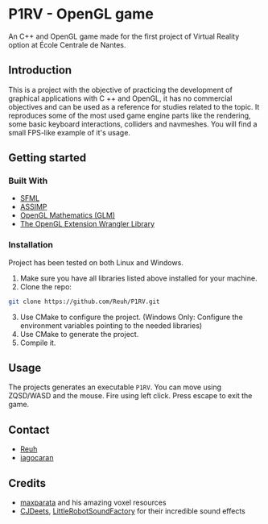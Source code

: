 # P1RV - OpenGL game

An C++ and OpenGL game made for the first project of Virtual Reality option at École Centrale de Nantes.

## Introduction

This is a project with the objective of practicing the development of graphical applications with C ++ and OpenGL, it has no commercial objectives and can be used as a reference for studies related to the topic.
It reproduces some of the most used game engine parts like the rendering, some basic keyboard interactions, colliders and navmeshes.
You will find a small FPS-like example of it's usage.

## Getting started

### Built With

* [SFML](https://www.sfml-dev.org/)
* [ASSIMP](http://assimp.org/)
* [OpenGL Mathematics (GLM)](https://glm.g-truc.net/)
* [The OpenGL Extension Wrangler Library](http://glew.sourceforge.net/)

### Installation

Project has been tested on both Linux and Windows.

1. Make sure you have all libraries listed above installed for your machine.
2. Clone the repo:
```sh
git clone https://github.com/Reuh/P1RV.git
```
3. Use CMake to configure the project. (Windows Only: Configure the environment variables pointing to the needed libraries)
4. Use CMake to generate the project.
5. Compile it.

## Usage

The projects generates an executable `P1RV`. You can move using ZQSD/WASD and the mouse. Fire using left click. Press escape to exit the game. 

## Contact

* [Reuh](https://github.com/Reuh)
* [iagocaran](https://github.com/iagocaran)

## Credits

* [maxparata](https://maxparata.itch.io/) and his amazing voxel resources
* [CJDeets](https://freesound.org/people/CJDeets/), [LittleRobotSoundFactory](https://freesound.org/people/LittleRobotSoundFactory/) for their incredible sound effects
